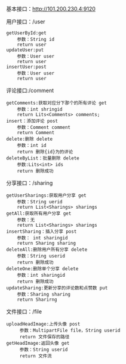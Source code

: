 基本接口：http://101.200.230.4:9120

用户接口：/user

    getUserById:get 
        参数：String id 
        return user
    updateUser:put
        参数：User user
        return user
    insertUser:post
        参数：User user
        return user
     
评论接口:/comment
    
    getComments:获取对应分下那个的所有评论 get
        参数：int shringid
        return Lits<Comments> comments;   
    insert：添加评论 post
        参数：Comment comment
        return Comment
    delete:删除 delete
        参数：int id
        return 删除{id}为的评论
    deleteByList：批量删除 delete
        参数:Lits<int> ids
        return 删除成功
  
  分享接口：/sharing
  
    getUserSharings:获取用户分享 get
        参数：String uerid
        return List<Sharings> sharings
    getAll:获取所有用户分享 get
        参数：无
        return List<Sharings> sharings
    insertSharing：插入分享 post
        参数： int sharingid
        return Sharing sharing
    deleteAll:删除用户所有分享 delete
        参数：String userid
        return 删除成功
    deleteOne:删除单个分享 delete
        参数：int sharingid
        return 删除成功
    updateSharing:更新分享的评论数和点赞数 put
        参数：Sharing sharing
        return Sharirng
   
 文件接口：/file
 
    uploadHeadImage:上传头像 post
         参数：MultipartFile file，String userid
         return 文件保存的路径
    getHeadImage:返回头像 get
         参数：String userid
         return 文件流
        
     
        
    
